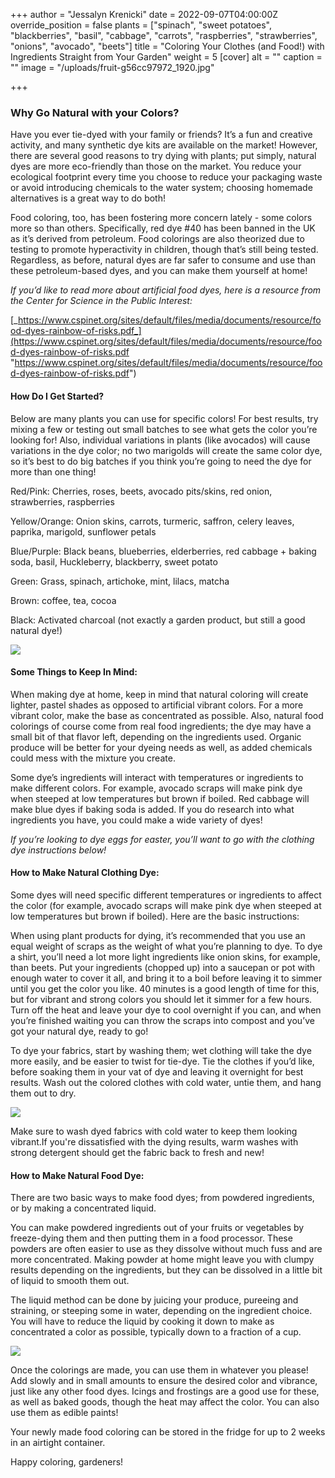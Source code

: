 +++
author = "Jessalyn Krenicki"
date = 2022-09-07T04:00:00Z
override_position = false
plants = ["spinach", "sweet potatoes", "blackberries", "basil", "cabbage", "carrots", "raspberries", "strawberries", "onions", "avocado", "beets"]
title = "Coloring Your Clothes (and Food!) with Ingredients Straight from Your Garden"
weight = 5
[cover]
alt = ""
caption = ""
image = "/uploads/fruit-g56cc97972_1920.jpg"

+++
### **Why Go Natural with your Colors?**

Have you ever tie-dyed with your family or friends? It’s a fun and creative activity, and many synthetic dye kits are available on the market! However, there are several good reasons to try dying with plants; put simply, natural dyes are more eco-friendly than those on the market. You reduce your ecological footprint every time you choose to reduce your packaging waste or avoid introducing chemicals to the water system; choosing homemade alternatives is a great way to do both!

Food coloring, too, has been fostering more concern lately - some colors more so than others. Specifically, red dye #40 has been banned in the UK as it’s derived from petroleum. Food colorings are also theorized due to testing to promote hyperactivity in children, though that’s still being tested. Regardless, as before, natural dyes are far safer to consume and use than these petroleum-based dyes, and you can make them yourself at home!

_If you’d like to read more about artificial food dyes, here is a resource from the Center for Science in the Public Interest:_

[_https://www.cspinet.org/sites/default/files/media/documents/resource/food-dyes-rainbow-of-risks.pdf_](https://www.cspinet.org/sites/default/files/media/documents/resource/food-dyes-rainbow-of-risks.pdf "https://www.cspinet.org/sites/default/files/media/documents/resource/food-dyes-rainbow-of-risks.pdf")

#### **How Do I Get Started?**

Below are many plants you can use for specific colors! For best results, try mixing a few or testing out small batches to see what gets the color you’re looking for! Also, individual variations in plants (like avocados) will cause variations in the dye color; no two marigolds will create the same color dye, so it’s best to do big batches if you think you’re going to need the dye for more than one thing!

Red/Pink: Cherries, roses, beets, avocado pits/skins, red onion, strawberries, raspberries

Yellow/Orange: Onion skins, carrots, turmeric, saffron, celery leaves, paprika, marigold, sunflower petals

Blue/Purple: Black beans, blueberries, elderberries, red cabbage + baking soda, basil, Huckleberry, blackberry, sweet potato

Green: Grass, spinach, artichoke, mint, lilacs, matcha

Brown: coffee, tea, cocoa

Black: Activated charcoal (not exactly a garden product, but still a good natural dye!)

![](/uploads/detox-g209c6bc67_1920.jpg)

#### **Some Things to Keep In Mind:**

When making dye at home, keep in mind that natural coloring will create lighter, pastel shades as opposed to artificial vibrant colors. For a more vibrant color, make the base as concentrated as possible. Also, natural food colorings of course come from real food ingredients; the dye may have a small bit of that flavor left, depending on the ingredients used. Organic produce will be better for your dyeing needs as well, as added chemicals could mess with the mixture you create.

Some dye’s ingredients will interact with temperatures or ingredients to make different colors. For example, avocado scraps will make pink dye when steeped at low temperatures but brown if boiled. Red cabbage will make blue dyes if baking soda is added. If you do research into what ingredients you have, you could make a wide variety of dyes!

_If you’re looking to dye eggs for easter, you’ll want to go with the clothing dye instructions below!_

#### **How to Make Natural Clothing Dye:**

Some dyes will need specific different temperatures or ingredients to affect the color (for example, avocado scraps will make pink dye when steeped at low temperatures but brown if boiled). Here are the basic instructions:

When using plant products for dying, it’s recommended that you use an equal weight of scraps as the weight of what you’re planning to dye. To dye a shirt, you’ll need a lot more light ingredients like onion skins, for example, than beets. Put your ingredients (chopped up) into a saucepan or pot with enough water to cover it all, and bring it to a boil before leaving it to simmer until you get the color you like. 40 minutes is a good length of time for this, but for vibrant and strong colors you should let it simmer for a few hours. Turn off the heat and leave your dye to cool overnight if you can, and when you’re finished waiting you can throw the scraps into compost and you’ve got your natural dye, ready to go!

To dye your fabrics, start by washing them; wet clothing will take the dye more easily, and be easier to twist for tie-dye. Tie the clothes if you’d like, before soaking them in your vat of dye and leaving it overnight for best results. Wash out the colored clothes with cold water, untie them, and hang them out to dry.

![](/uploads/pexels-teona-swift-6851137.jpg)

Make sure to wash dyed fabrics with cold water to keep them looking vibrant.If you're dissatisfied with the dying results, warm washes with strong detergent should get the fabric back to fresh and new!

#### **How to Make Natural Food Dye:**

There are two basic ways to make food dyes; from powdered ingredients, or by making a concentrated liquid.

You can make powdered ingredients out of your fruits or vegetables by freeze-dying them and then putting them in a food processor. These powders are often easier to use as they dissolve without much fuss and are more concentrated. Making powder at home might leave you with clumpy results depending on the ingredients, but they can be dissolved in a little bit of liquid to smooth them out.

The liquid method can be done by juicing your produce, pureeing and straining, or steeping some in water, depending on the ingredient choice. You will have to reduce the liquid by cooking it down to make as concentrated a color as possible, typically down to a fraction of a cup.

![](/uploads/pexels-kevin-malik-9016516.jpg)

Once the colorings are made, you can use them in whatever you please! Add slowly and in small amounts to ensure the desired color and vibrance, just like any other food dyes. Icings and frostings are a good use for these, as well as baked goods, though the heat may affect the color. You can also use them as edible paints!

Your newly made food coloring can be stored in the fridge for up to 2 weeks in an airtight container.

Happy coloring, gardeners!
